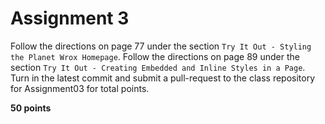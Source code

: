 # Assignment 3

Follow the directions on page 77 under the section `Try It Out - Styling the Planet Wrox Homepage`. Follow the directions on page 89 under the section `Try It Out - Creating Embedded and Inline Styles in a Page`.  Turn in the latest commit and submit a pull-request to the class repository for Assignment03 for total points.

**50 points**
